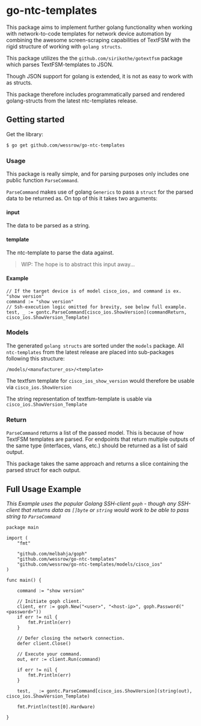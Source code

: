 # go-ntc-templates

This package aims to implement further golang functionality when working with network-to-code templates for network device automation by combining the awesome screen-scraping capabilities of TextFSM with the rigid structure of working with `golang structs`.

This package utilizes the the `github.com/sirikothe/gotextfsm` package which parses TextFSM-templates to JSON.

Though JSON support for golang is extended, it is not as easy to work with as structs.

This package therefore includes programmatically parsed and rendered golang-structs from the latest ntc-templates release.

## Getting started

Get the library:

```bash
$ go get github.com/wessrow/go-ntc-templates
```

### Usage

This package is really simple, and for parsing purposes only includes one public function `ParseCommand`.

`ParseCommand` makes use of golang `Generics` to pass a `struct` for the parsed data to be returned as. On top of this it takes two arguments:

#### input

The data to be parsed as a string.

#### template

The ntc-template to parse the data against.

> WIP: The hope is to abstract this input away...

#### Example

```golang
// If the target device is of model cisco_ios, and command is ex. "show version"
command := "show version"
// Ssh-execution logic omitted for brevity, see below full example.
test, _ := gontc.ParseCommand[cisco_ios.ShowVersion](commandReturn, cisco_ios.ShowVersion_Template)
```

### Models

The generated `golang structs` are sorted under the `models` package. All `ntc-templates` from the latest release are placed into sub-packages following this structure:

`/models/<manufacturer_os>/<template>`

The textfsm template for `cisco_ios_show_version` would therefore be usable via `cisco_ios.ShowVersion`

The string representation of textfsm-template is usable via `cisco_ios.ShowVersion_Template`

### Return

`ParseCommand` returns a list of the passed model. This is because of how TextFSM templates are parsed. For endpoints that return multiple outputs of the same type (interfaces, vlans, etc.) should be returned as a list of said output.

This package takes the same approach and returns a slice containing the parsed struct for each output.

## Full Usage Example

_This Example uses the popular Golang SSH-client `goph` - though any SSH-client that returns data as `[]byte` or `string` would work to be able to pass string to `ParseCommand`_

```golang
package main

import (
	"fmt"

	"github.com/melbahja/goph"
	"github.com/wessrow/go-ntc-templates"
	"github.com/wessrow/go-ntc-templates/models/cisco_ios"
)

func main() {

	command := "show version"

	// Initiate goph client.
	client, err := goph.New("<user>", "<host-ip>", goph.Password("<password>"))
	if err != nil {
		fmt.Println(err)
	}

	// Defer closing the network connection.
	defer client.Close()

	// Execute your command.
	out, err := client.Run(command)

	if err != nil {
		fmt.Println(err)
	}

	test, _ := gontc.ParseCommand[cisco_ios.ShowVersion](string(out), cisco_ios.ShowVersion_Template)

	fmt.Println(test[0].Hardware)

}

```
